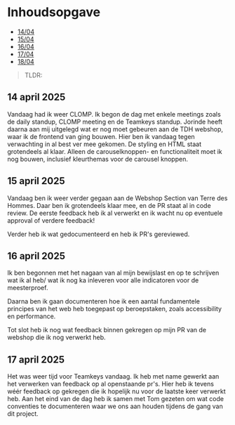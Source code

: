# Inhoudsopgave

  - [14/04](#14-april-2025)
  - [15/04](#15-april-2025)
  - [16/04](#16-april-2025)
  - [17/04](#17-april-2025)
  - [18/04](#18-april-2025)

> TLDR: 

## 14 april 2025

Vandaag had ik weer CLOMP. Ik begon de dag met enkele meetings zoals de daily standup, CLOMP meeting en de Teamkeys standup. Jorinde heeft daarna aan mij uitgelegd wat er nog moet gebeuren aan de TDH webshop, waar ik de frontend van ging bouwen. Hier ben ik vandaag tegen verwachting in al best ver mee gekomen. De styling en HTML staat grotendeels al klaar. Alleen de carouselknoppen- en functionaliteit moet ik nog bouwen, inclusief kleurthemas voor de carousel knoppen.

## 15 april 2025

Vandaag ben ik weer verder gegaan aan de Webshop Section van Terre des Hommes. Daar ben ik grotendeels klaar mee, en de PR staat al in code review. De eerste feedback heb ik al verwerkt en ik wacht nu op eventuele approval of verdere feedback!

Verder heb ik wat gedocumenteerd en heb ik PR's gereviewed.

## 16 april 2025

Ik ben begonnen met het nagaan van al mijn bewijslast en op te schrijven wat ik al heb/ wat ik nog ka inleveren voor alle indicatoren voor de meesterproef. 

Daarna ben ik gaan documenteren hoe ik een aantal fundamentele principes van het web heb toegepast op beroepstaken, zoals accessibility en performance.

Tot slot heb ik nog wat feedback binnen gekregen op mijn PR van de webshop die ik nog verwerkt heb.

## 17 april 2025

Het was weer tijd voor Teamkeys vandaag. Ik heb met name gewerkt aan het verwerken van feedback op al openstaande pr's. Hier heb ik tevens wéér feedback op gekregen die ik hopelijk nu voor de laatste keer verwerkt heb. Aan het eind van de dag heb ik samen met Tom gezeten om wat code conventies te documenteren waar we ons aan houden tijdens de gang van dit project.
